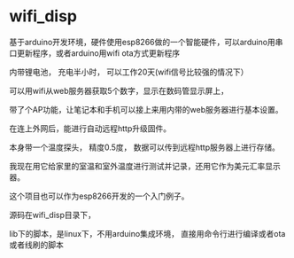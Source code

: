 # wifi_disp
基于arduino开发环境，硬件使用esp8266做的一个智能硬件，可以arduino用串口更新程序，或者arduino用wifi ota方式更新程序

内带锂电池， 充电半小时， 可以工作20天(wifi信号比较强的情况下）

可以用wifi从web服务器获取5个数字，显示在数码管显示屏上，

带了个AP功能，让笔记本和手机可以接上来用内带的web服务器进行基本设置。

在连上外网后，能进行自动远程http升级固件。

本身带一个温度探头， 精度0.5度， 数据可以传到远程http服务器上进行存储。

我现在用它给家里的室温和室外温度进行测试并记录，还用它作为美元汇率显示器。

这个项目也可以作为esp8266开发的一个入门例子。

源码在wifi_disp目录下，

lib下的脚本，是linux下，不用arduino集成环境， 直接用命令行进行编译或者ota或者线刷的脚本

